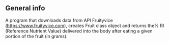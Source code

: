## General info
A program that downloads data from API Fruityvice (https://www.fruityvice.com), creates Fruit class object and returns the% RI (Reference Nutrient Value) delivered into the body after eating a given portion of the fruit (in grams).
